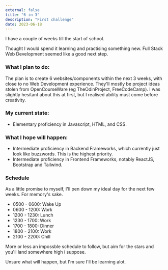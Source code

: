```yaml
---
external: false
title: "6 in 3"
description: "First challenge"
date: 2023-06-18
---
```


I have a couple of weeks till the start of school.

Thought I would spend it learning and practising something new. Full Stack Web Development seemed like a good next step.

### What I plan to do:

The plan is to create 6 websites/components within the next 3 weeks, with close to no Web Development experience. They'll mostly be project ideas stolen from OpenCourseWare (eg TheOdinProject, FreeCodeCamp). I was slightly hesitant about this at first, but I realised ability must come before creativity.

### My current state:
- Elementary proficiency in Javascript, HTML, and CSS.

### What I hope will happen:
- Intermediate proficiency in Backend Frameworks, which currently just look like buzzwords. This is the highest priority.
- Intermediate proficiency in Frontend Frameworks, notably ReactJS, Bootstrap and Tailwind.

### Schedule
As a little promise to myself, I'll pen down my ideal day for the next few weeks. For memory's sake.

- 0500 - 0600: Wake Up
- 0600 - 1200: Work
- 1200 - 1230: Lunch
- 1230 - 1700: Work
- 1700 - 1800: Dinner
- 1800 - 2100: Work
- 2100 - 2200: Chill

More or less an impossble schedule to follow, but aim for the stars and you'll land somewhere high i suppose.

Unsure what will happen, but I'm sure I'll be learning alot.